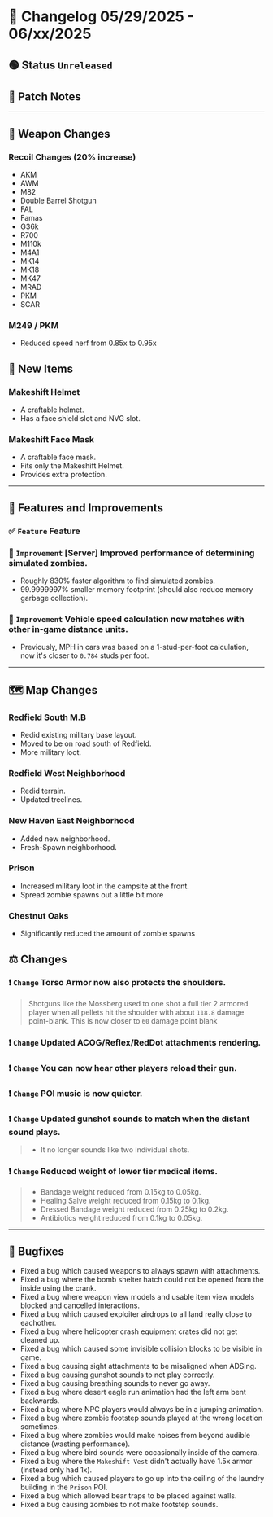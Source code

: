 # 📑 Changelog 05/29/2025 - 06/xx/2025

## 🟢 Status `Unreleased`

## 💬 Patch Notes

________
## 🔫 Weapon Changes

### Recoil Changes (20% increase)
- AKM
- AWM
- M82
- Double Barrel Shotgun
- FAL
- Famas
- G36k
- R700
- M110k
- M4A1
- MK14
- MK18
- MK47
- MRAD
- PKM
- SCAR

### M249 / PKM
- Reduced speed nerf from 0.85x to 0.95x

## 🔫 New Items

### Makeshift Helmet
- A craftable helmet.
- Has a face shield slot and NVG slot.

### Makeshift Face Mask
- A craftable face mask.
- Fits only the Makeshift Helmet.
- Provides extra protection.

________

## 📢 Features and Improvements

### ✅ `Feature` Feature

### 🔼 `Improvement` [Server] Improved performance of determining simulated zombies.
- Roughly 830% faster algorithm to find simulated zombies.
- 99.9999997% smaller memory footprint (should also reduce memory garbage collection).

### 🔼 `Improvement` Vehicle speed calculation now matches with other in-game distance units.
- Previously, MPH in cars was based on a 1-stud-per-foot calculation, now it's closer to `0.784` studs per foot.

________

## 🗺️ Map Changes

### Redfield South M.B
- Redid existing military base layout.
- Moved to be on road south of Redfield.
- More military loot.

### Redfield West Neighborhood
- Redid terrain.
- Updated treelines.

### New Haven East Neighborhood
- Added new neighborhood.
- Fresh-Spawn neighborhood.

### Prison
- Increased military loot in the campsite at the front.
- Spread zombie spawns out a little bit more

### Chestnut Oaks
- Significantly reduced the amount of zombie spawns

## ⚖️ Changes

### ❗ `Change` Torso Armor now also protects the shoulders.
> Shotguns like the Mossberg used to one shot a full tier 2 armored player
> when all pellets hit the shoulder with about `118.8` damage point-blank.
> This is now closer to `60` damage point blank

### ❗ `Change` Updated ACOG/Reflex/RedDot attachments rendering.

### ❗ `Change` You can now hear other players reload their gun.

### ❗ `Change` POI music is now quieter.

### ❗ `Change` Updated gunshot sounds to match when the distant sound plays.
>- It no longer sounds like two individual shots.

### ❗ `Change` Reduced weight of lower tier medical items.
>- Bandage weight reduced from 0.15kg to 0.05kg.
>- Healing Salve weight reduced from 0.15kg to 0.1kg.
>- Dressed Bandage weight reduced from 0.25kg to 0.2kg.
>- Antibiotics weight reduced from 0.1kg to 0.05kg.

________

## 🐛 Bugfixes
- Fixed a bug which caused weapons to always spawn with attachments.
- Fixed a bug where the bomb shelter hatch could not be opened from the inside using the crank.
- Fixed a bug where weapon view models and usable item view models blocked and cancelled interactions.
- Fixed a bug which caused exploiter airdrops to all land really close to eachother.
- Fixed a bug where helicopter crash equipment crates did not get cleaned up.
- Fixed a bug which caused some invisible collision blocks to be visible in game.
- Fixed a bug causing sight attachments to be misaligned when ADSing.
- Fixed a bug causing gunshot sounds to not play correctly.
- Fixed a bug causing breathing sounds to never go away.
- Fixed a bug where desert eagle run animation had the left arm bent backwards.
- Fixed a bug where NPC players would always be in a jumping animation.
- Fixed a bug where zombie footstep sounds played at the wrong location sometimes.
- Fixed a bug where zombies would make noises from beyond audible distance (wasting performance).
- Fixed a bug where bird sounds were occasionally inside of the camera.
- Fixed a bug where the `Makeshift Vest` didn't actually have 1.5x armor (instead only had 1x).
- Fixed a bug which caused players to go up into the ceiling of the laundry building in the `Prison` POI.
- Fixed a bug which allowed bear traps to be placed against walls.
- Fixed a bug causing zombies to not make footstep sounds.
